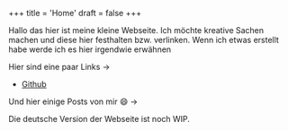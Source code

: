 +++
title = 'Home'
draft = false
+++

Hallo das hier ist meine kleine Webseite.
Ich möchte kreative Sachen machen und diese hier festhalten bzw. verlinken.
Wenn ich etwas erstellt habe werde ich es hier irgendwie erwähnen

Hier sind eine paar Links ->
- [Github](https://github.com/expstew)

Und hier einige Posts von mir :smile: ->

Die deutsche Version der Webseite ist noch WIP.
